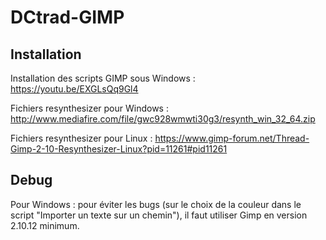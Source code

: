 # DCtrad-GIMP

## Installation
Installation des scripts GIMP sous Windows : https://youtu.be/EXGLsQq9Gl4

Fichiers resynthesizer pour Windows : http://www.mediafire.com/file/gwc928wmwti30g3/resynth_win_32_64.zip

Fichiers resynthesizer pour Linux : https://www.gimp-forum.net/Thread-Gimp-2-10-Resynthesizer-Linux?pid=11261#pid11261

## Debug
Pour Windows : pour éviter les bugs (sur le choix de la couleur dans le script "Importer un texte sur un chemin"), il faut utiliser Gimp en version 2.10.12 minimum.
